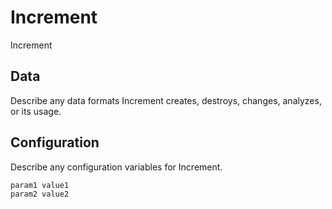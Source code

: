 # Increment

Increment

## Data

Describe any data formats Increment creates, destroys, changes, analyzes, or its usage.




## Configuration

Describe any configuration variables for Increment.

```
param1 value1
param2 value2
```
